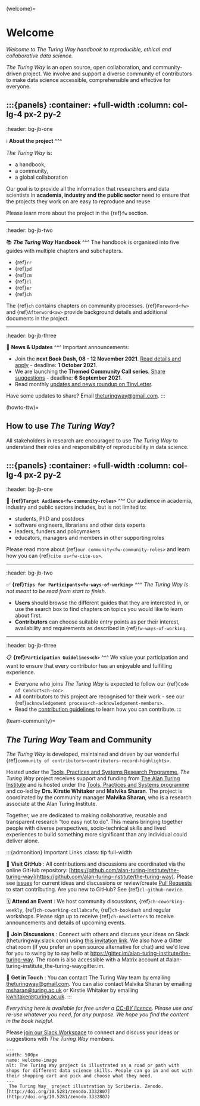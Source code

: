 (welcome)=
# Welcome

*Welcome to The Turing Way handbook to reproducible, ethical and collaborative data science.*

_The Turing Way_ is an open source, open collaboration, and community-driven project. 
We involve and support a diverse community of contributors to make data science accessible, comprehensible and effective for everyone.

:::{panels}
:container: +full-width
:column: col-lg-4 px-2 py-2
---
:header: bg-jb-one

ℹ️ **About the project**
^^^

_The Turing Way_ is:
* a handbook,
* a community,
* a global collaboration

Our goal is to provide all the information that researchers and data scientists in **academia, industry and the public sector** need to ensure that the projects they work on are easy to reproduce and reuse.

Please learn more about the project in the {ref}`fw` section.

---
:header: bg-jb-two

📚 **_The Turing Way_ Handbook** 
^^^
The handbook is organised into five guides with multiple chapters and subchapters.
* {ref}`rr`
* {ref}`pd`
* {ref}`cm`
* {ref}`cl`
* {ref}`er`
* {ref}`ch`

The {ref}`ch` contains chapters on community processes.
{ref}`Foreword<fw>` and {ref}`Afterword<aw>` provide background details and additional documents in the project.

---
:header: bg-jb-three

📣 **News & Updates** 
^^^
Important announcements:
* Join the **next Book Dash, 08 - 12 November 2021**. [Read details and apply](https://tinyurl.com/ttw-bookdash-nov21) - deadline: **1 October 2021**.
* We are launching the **Themed Community Call series**. [Share suggestions](https://tinyurl.com/ttw-community-call) - deadline: **6 September 2021**.
* Read monthly [updates and news roundup on TinyLetter](https://tinyletter.com/TuringWay/archive).

Have some updates to share? Email [theturingway@gmail.com](mailto:theturingway@gmail.com).
:::

(howto-ttw)=
## How to use _The Turing Way_?

All stakeholders in research  are encouraged to use _The Turing Way_ to understand their roles and responsibility of reproducibility in data science.

:::{panels}
:container: +full-width
:column: col-lg-4 px-2 py-2
---
:header: bg-jb-one

🎯 **{ref}`Target Audience<fw-community-roles>`**
^^^
Our audience in academia, industry and public sectors includes, but is not limited to:
* students, PhD and postdocs
* software engineers, librarians and other data experts
* leaders, funders and policymakers
* educators, managers and members in other supporting roles

Please read more about {ref}`our community<fw-community-roles>` and learn how you can {ref}`cite us<fw-cite-us>`.

---
:header: bg-jb-two

✅ **{ref}`Tips for Participants<fw-ways-of-working>`**
^^^
*_The Turing Way_ is not meant to be read from start to finish.*
* **Users** should browse the different guides that they are interested in, or use the search box to find chapters on topics you would like to learn about first.
* **Contributors** can choose suitable entry points as per their interest, availability and requirements as described in {ref}`fw-ways-of-working`.

---
:header: bg-jb-three

📋 **{ref}`Participation Guidelines<ch>`** 
^^^
We value your participation and want to ensure that every contributor has an enjoyable and fulfilling experience.
* Everyone who joins _The Turing Way_ is expected to follow our {ref}`Code of Conduct<ch-coc>`.
* All contributors to this project are recognised for their work - see our {ref}`acknowledgement process<ch-acknowledgement-members>`.
* Read the [contribution guidelines](https://github.com/alan-turing-institute/the-turing-way/blob/master/CONTRIBUTING.md) to learn how you can contribute.
:::

(team-community)=
## _The Turing Way_ Team and Community

_The Turing Way_ is developed, maintained and driven by our wonderful {ref}`community of contributors<contributors-record-highlights>`.

Hosted under the [Tools, Practices and Systems Research Programme](https://www.turing.ac.uk/research/research-programmes/tools-practices-and-systems), _The Turing Way_ project receives support and funding from [The Alan Turing Institute](https://www.turing.ac.uk/) and is hosted under the [Tools, Practices and Systems programme](https://www.turing.ac.uk/research/research-programmes/tools-practices-and-systems) and co-led by **Drs. Kirstie Whitaker** and **Malvika Sharan**.
The project is coordinated by the community manager **Malvika Sharan**, who is a research associate at the Alan Turing Institute.

Together, we are dedicated to making collaborative, reusable and transparent research “too easy not to do”.
This means bringing together people with diverse perspectives, socio-technical skills and lived experiences to build something more significant than any individual could deliver alone.

:::{admonition} Important Links
:class: tip full-width

📝 **Visit GitHub**
: All contributions and discussions are coordinated via the online GitHub repository: [https://github.com/alan-turing-institute/the-turing-way](https://github.com/alan-turing-institute/the-turing-way).
  Please see [issues](https://github.com/alan-turing-institute/the-turing-way/issues) for current ideas and discussions or review/create [Pull Requests](https://github.com/alan-turing-institute/the-turing-way/pulls) to start contributing. Are you new to GitHub? See {ref}`cl-github-novice`.

🗓 **Attend an Event**
: We host community discussions, {ref}`ch-coworking-weekly`, {ref}`ch-coworking-collabcafe`, {ref}`ch-bookdash` and regular workshops. 
  Please sign up to receive {ref}`ch-newsletters` to receive announcements and details of upcoming events.

💬 **Join Discussions**
: Connect with others and discuss your ideas on Slack (theturingway.slack.com) using [this invitation link](https://join.slack.com/t/theturingway/shared_invite/zt-fn608gvb-h_ZSpoA29cCdUwR~TIqpBw).
  We also have a Gitter chat room (if you prefer an open source alternative for chat) and we'd love for you to swing by to say hello at https://gitter.im/alan-turing-institute/the-turing-way. 
  The room is also accessible with a Matrix account at #alan-turing-institute_the-turing-way:gitter.im.

💌 **Get in Touch**
: You can contact The Turing Way team by emailing [theturingway@gmail.com](mailto:theturingway@gmail.com).
  You can also contact Malvika Sharan by emailing [msharan@turing.ac.uk](mailto:msharan@turing.ac.uk) or Kirstie Whitaker by emailing [kwhitaker@turing.ac.uk](mailto:kwhitaker@turing.ac.uk).
:::

*Everything here is available for free under a [CC-BY licence](https://github.com/alan-turing-institute/the-turing-way/blob/master/LICENSE.md).
Please use and re-use whatever you need, for any purpose.
We hope you find the content in the book helpful.*

Please [join our Slack Workspace](https://join.slack.com/t/theturingway/shared_invite/zt-fn608gvb-h_ZSpoA29cCdUwR~TIqpBw) to connect and discuss your ideas or suggestions with *The Turing Way* members.

```{figure} figures/theturingway-pathway.*
---
width: 500px
name: welcome-image
alt: The Turing Way project is illustrated as a road or path with shops for different data science skills. People can go in and out with their shopping cart and pick and choose what they need.
---
_The Turing Way_ project illustration by Scriberia. Zenodo. [http://doi.org/10.5281/zenodo.3332807](http://doi.org/10.5281/zenodo.3332807)
```
